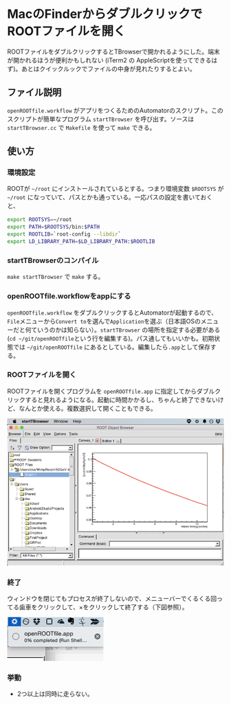 MacのFinderからダブルクリックでROOTファイルを開く
===
ROOTファイルをダブルクリックするとTBrowserで開かれるようにした。端末が開かれるほうが便利かもしれない (iTerm2 の AppleScriptを使ってできるはず)。あとはクイックルックでファイルの中身が見れたりするとよい。


## ファイル説明

`openROOTfile.workflow` がアプリをつくるためのAutomatorのスクリプト。このスクリプトが簡単なプログラム `startTBrowser` を呼び出す。ソースは `startTBrowser.cc` で `Makefile` を使って `make` できる。

## 使い方
### 環境設定

ROOTが `~/root` にインストールされているとする。つまり環境変数 `$ROOTSYS` が `~/root` になっていて、パスとかも通っている。一応パスの設定を書いておくと、

```bash
export ROOTSYS=~/root 
export PATH=$ROOTSYS/bin:$PATH
export ROOTLIB=`root-config --libdir`
export LD_LIBRARY_PATH=$LD_LIBRARY_PATH:$ROOTLIB
```

### startTBrowserのコンパイル

`make startTBrowser` で `make` する。

### openROOTfile.workflowをappにする

`openROOTfile.workflow` をダブルクリックするとAutomatorが起動するので、`File`メニューから`Convert to`を選んで`Application`を選ぶ（日本語OSのメニューだと何ていうのかは知らない）。`startTBrowser` の場所を指定する必要がある(`cd ~/git/openROOTfile`という行を編集する)。パス通してもいいかも。初期状態では `~/git/openROOTfile` にあるとしている。編集したら`.app`として保存する。

### ROOTファイルを開く

ROOTファイルを開くプログラムを `openROOTfile.app` に指定してからダブルクリックすると見れるようになる。起動に時間かかるし、ちゃんと終了できないけど、なんとか使える。複数選択して開くこともできる。

![こんな感じで開かれる](https://raw.githubusercontent.com/pn11/openROOTfile/master/fig/fig1.png)

### 終了

ウィンドウを閉じてもプロセスが終了しないので、メニューバーでくるくる回ってる歯車をクリックして、×をクリックして終了する（下図参照）。

![こんな感じで開かれる](https://raw.githubusercontent.com/pn11/openROOTfile/master/fig/fig2.png)

### 挙動

- 2つ以上は同時に走らない。